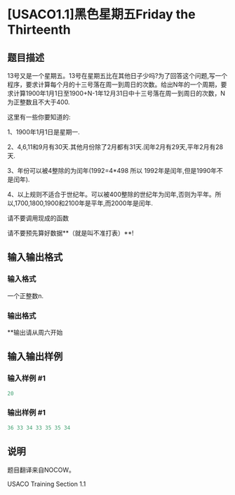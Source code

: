 # [USACO1.1]黑色星期五Friday the Thirteenth

## 题目描述

13号又是一个星期五。13号在星期五比在其他日子少吗?为了回答这个问题,写一个程序，要求计算每个月的十三号落在周一到周日的次数。给出N年的一个周期，要求计算1900年1月1日至1900+N-1年12月31日中十三号落在周一到周日的次数，N为正整数且不大于400.

这里有一些你要知道的:

1、1900年1月1日是星期一.

2、4,6,11和9月有30天.其他月份除了2月都有31天.闰年2月有29天,平年2月有28天.

3、年份可以被4整除的为闰年(1992=4\*498 所以 1992年是闰年,但是1990年不是闰年).

4、以上规则不适合于世纪年。可以被400整除的世纪年为闰年,否则为平年。所以,1700,1800,1900和2100年是平年,而2000年是闰年.

请不要调用现成的函数

请不要预先算好数据**（就是叫不准打表）**!

## 输入输出格式

### 输入格式

一个正整数n.

### 输出格式

**输出请从周六开始

## 输入输出样例

### 输入样例 #1

```cpp
20

```
### 输出样例 #1

```cpp
36 33 34 33 35 35 34

```
## 说明

题目翻译来自NOCOW。

USACO Training Section 1.1

